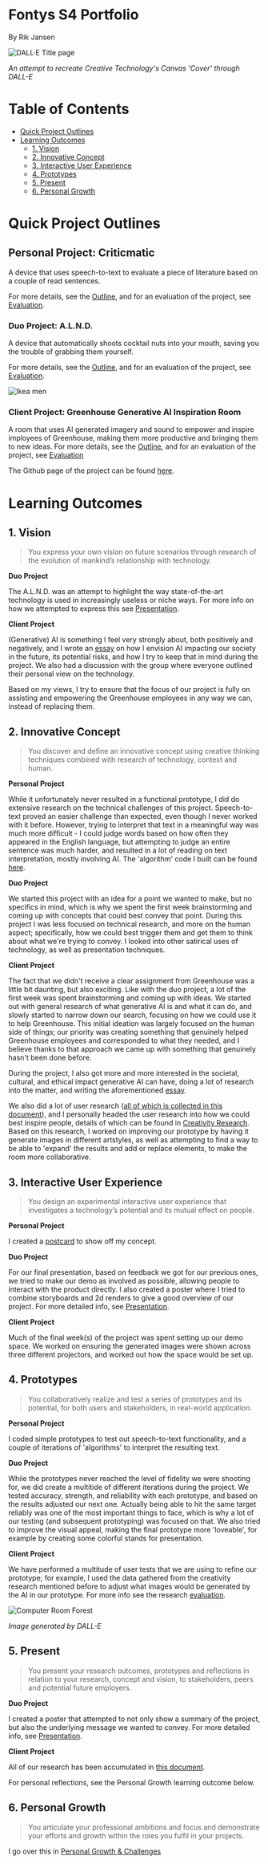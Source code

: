 # Fontys S4 Portfolio
By Rik Jansen

![DALL·E Title page](https://user-images.githubusercontent.com/9715331/213004035-8fbe90fa-ffa9-400e-ad03-636f0d409c61.png)


_An attempt to recreate Creative Technology's Canvas 'Cover' through DALL-E_

# Table of Contents
- [Quick Project Outlines](#quick-project-outlines)
- [Learning Outcomes](#learning-outcomes)
  * [1. Vision](#1-vision)
  * [2. Innovative Concept](#2-innovative-concept)
  * [3. Interactive User Experience](#3-interactive-user-experience)
  * [4. Prototypes](#4-prototypes)
  * [5. Present](#5-present)
  * [6. Personal Growth](#6-personal-growth)
  

# Quick Project Outlines

## Personal Project: Criticmatic
A device that uses speech-to-text to evaluate a piece of literature based on a couple of read sentences.

For more details, see the [Outline](/Personal%20Project/Outline.md), and for an evaluation of the project, see [Evaluation](/Personal%20Project/Evaluation.md).

### Duo Project: A.L.N.D.
A device that automatically shoots cocktail nuts into your mouth, saving you the trouble of grabbing them yourself.

For more details, see the [Outline](/Duo%20Project/Outline.md), and for an evaluation of the project, see [Evaluation](/Duo%20Project/Evaluation.md).

![Ikea men](/Duo%20Project/Images/ALND%20Instruction%20Men.png)

### Client Project: Greenhouse Generative AI Inspiration Room
A room that uses AI generated imagery and sound to empower and inspire imployees of Greenhouse, making them more productive and bringing them to new ideas.
For more details, see the [Outline](/Client%20Project/Outline.md), and for an evaluation of the project, see [Evaluation](/Client%20Project/Evaluation.md)

The Github page of the project can be found [here](https://github.com/Creative-Technology-S4/Client-Project).

# Learning Outcomes

## 1. Vision
> You express your own vision on future scenarios through research of the evolution of mankind’s relationship with technology.

**Duo Project**

The A.L.N.D. was an attempt to highlight the way state-of-the-art technology is used in increasingly useless or niche ways. For more info on how we attempted to express this see [Presentation](/Duo%20Project/Presentation.md).

**Client Project**

(Generative) AI is something I feel very strongly about, both positively and negatively, and I wrote an [essay](/Client%20Project/Vision%20Essay.md) on how I envision AI impacting our society in the future, its potential risks, and how I try to keep that in mind during the project. We also had a discussion with the group where everyone outlined their personal view on the technology.

Based on my views, I try to ensure that the focus of our project is fully on assisting and empowering the Greenhouse employees in any way we can, instead of replacing them.


## 2. Innovative Concept
> You discover and define an innovative concept using creative thinking techniques combined with research of technology, context and human.

**Personal Project**

While it unfortunately never resulted in a functional prototype, I did do extensive research on the technical challenges of this project. Speech-to-text proved an easier challenge than expected, even though I never worked with it before. However, trying to interpret that text in a meaningful way was much more difficult - I could judge words based on how often they appeared in the English language, but attempting to judge an entire sentence was much harder, and resulted in a lot of reading on text interpretation, mostly involving AI. The 'algorithm' code I built can be found [here](/Personal%20Project/Algorithm%20Code.md).

**Duo Project**

We started this project with an idea for a point we wanted to make, but no specifics in mind, which is why we spent the first week brainstorming and coming up with concepts that could best convey that point. During this project I was less focused on technical research, and more on the human aspect; specifically, how we could best trigger them and get them to think about what we're trying to convey. I looked into other satirical uses of technology, as well as presentation techniques.

**Client Project**

The fact that we didn't receive a clear assignment from Greenhouse was a little bit daunting, but also exciting. Like with the duo project, a lot of the first week was spent brainstorming and coming up with ideas. We started out with general research of what generative AI is and what it can do, and slowly started to narrow down our search, focusing on how we could use it to help Greenhouse. This initial ideation was largely focused on the human side of things; our priority was creating something that genuinely helped Greenhouse employees and corresponded to what they needed, and I believe thanks to that approach we came up with something that genuinely hasn't been done before.

During the project, I also got more and more interested in the societal, cultural, and ethical impact generative AI can have, doing a lot of research into the matter, and writing the aforementioned [essay](/Client%20Project/Vision%20Essay.md).

We also did a lot of user research ([all of which is collected in this document](/Client%20Project/Research/Generative%AI%20Research%20Document.pdf)), and I personally headed the user research into how we could best inspire people, details of which can be found in [Creativity Research](/Client%20Project/Research/Creativity%Research.md). Based on this research, I worked on improving our prototype by having it generate images in different artstyles, as well as attempting to find a way to be able to 'expand' the results and add or replace elements, to make the room more collaborative.

## 3. Interactive User Experience

> You design an experimental interactive user experience that investigates a technology’s potential and its mutual effect on people.

**Personal Project**

I created a [postcard](/Personal&20Project/Images/Postcard.png) to show off my concept.

**Duo Project**

For our final presentation, based on feedback we got for our previous ones, we tried to make our demo as involved as possible, allowing people to interact with the product directly. I also created a poster where I tried to combine storyboards and 2d renders to give a good overview of our project. For more detailed info, see [Presentation](/Duo%20Project/Presentation.md).

**Client Project**

Much of the final week(s) of the project was spent setting up our demo space. We worked on ensuring the generated images were shown across three different projectors, and worked out how the space would be set up.
 

## 4. Prototypes

> You collaboratively realize and test a series of prototypes and its potential, for both users and stakeholders, in real-world application.

**Personal Project**

I coded simple prototypes to test out speech-to-text functionality, and a couple of iterations of 'algorithms' to interpret the resulting text.

**Duo Project**

While the prototypes never reached the level of fidelity we were shooting for, we did create a multitide of different iterations during the project. We tested accuracy, strength, and reliability with each prototype, and based on the results adjusted our next one. Actually being able to hit the same target reliably was one of the most important things to face, which is why a lot of our testing (and subsequent prototyping) was focused on that. We also tried to improve the visual appeal, making the final prototype more 'loveable', for example by creating some colorful stands for presentation.

**Client Project**

We have performed a multitude of user tests that we are using to refine our prototype; for example, I used the data gathered from the creativity research mentioned before to adjust what images would be generated by the AI in our prototype. For more info see the research [evaluation](/Client%20Project/Research/Evaluation.md).

![Computer Room Forest](https://user-images.githubusercontent.com/9715331/213004701-e1eaa5ee-8e41-489d-a890-f1eb14c51482.png)

_Image generated by DALL-E_

## 5. Present

> You present your research outcomes, prototypes and reflections in relation to your research, concept and vision, to stakeholders, peers and potential future employers.

**Duo Project**

I created a poster that attempted to not only show a summary of the project, but also the underlying message we wanted to convey. For more detailed info, see [Presentation](/Duo%20Project/Presentation.md).

**Client Project**

All of our research has been accumulated in [this document](/Client%20Project/Research/Generative%AI%20Research%20Document.pdf).

For personal reflections, see the Personal Growth learning outcome below.
 

## 6. Personal Growth

> You articulate your professional ambitions and focus and demonstrate your efforts and growth within the roles you fulfil in your projects.

I go over this in [Personal Growth & Challenges](/General/Personal%20Growth%20and%20Challenges.md)

